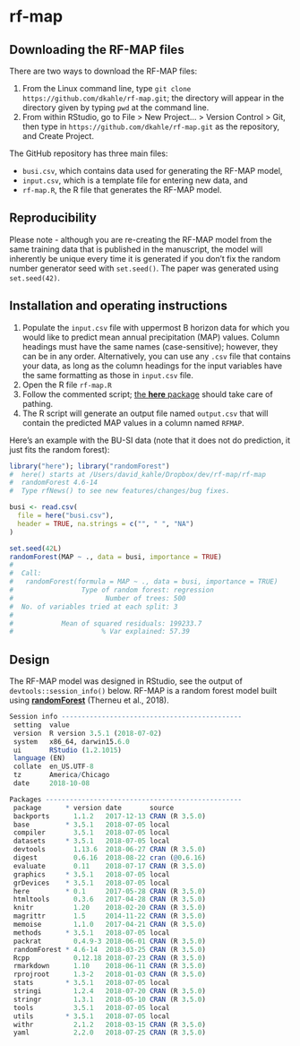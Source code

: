 <!-- README.md is generated from README.Rmd. Please edit that file -->
rf-map
======

Downloading the RF-MAP files
----------------------------

There are two ways to download the RF-MAP files:

1.  From the Linux command line, type
    `git clone https://github.com/dkahle/rf-map.git`; the directory will
    appear in the directory given by typing `pwd` at the command line.
2.  From within RStudio, go to File &gt; New Project… &gt; Version
    Control &gt; Git, then type in
    `https://github.com/dkahle/rf-map.git` as the repository, and Create
    Project.

The GitHub repository has three main files:

-   `busi.csv`, which contains data used for generating the RF-MAP
    model,
-   `input.csv`, which is a template file for entering new data, and
-   `rf-map.R`, the R file that generates the RF-MAP model.

Reproducibility
---------------

Please note - although you are re-creating the RF-MAP model from the
same training data that is published in the manuscript, the model will
inherently be unique every time it is generated if you don’t fix the
random number generator seed with `set.seed()`. The paper was generated
using `set.seed(42)`.

Installation and operating instructions
---------------------------------------

1.  Populate the `input.csv` file with uppermost B horizon data for
    which you would like to predict mean annual precipitation (MAP)
    values. Column headings must have the same names (case-sensitive);
    however, they can be in any order. Alternatively, you can use any
    `.csv` file that contains your data, as long as the column headings
    for the input variables have the same formatting as those in
    `input.csv` file.
2.  Open the R file `rf-map.R`
3.  Follow the commented script; [the **here**
    package](https://cran.r-project.org/web/packages/here/index.html)
    should take care of pathing.
4.  The R script will generate an output file named `output.csv` that
    will contain the predicted MAP values in a column named `RFMAP`.

Here’s an example with the BU-SI data (note that it does not do
prediction, it just fits the random forest):

``` r
library("here"); library("randomForest")
#  here() starts at /Users/david_kahle/Dropbox/dev/rf-map/rf-map
#  randomForest 4.6-14
#  Type rfNews() to see new features/changes/bug fixes.

busi <- read.csv(
  file = here("busi.csv"), 
  header = TRUE, na.strings = c("", " ", "NA")
) 

set.seed(42L)
randomForest(MAP ~ ., data = busi, importance = TRUE)
#  
#  Call:
#   randomForest(formula = MAP ~ ., data = busi, importance = TRUE) 
#                 Type of random forest: regression
#                       Number of trees: 500
#  No. of variables tried at each split: 3
#  
#            Mean of squared residuals: 199233.7
#                      % Var explained: 57.39
```

Design
------

The RF-MAP model was designed in RStudio, see the output of
`devtools::session_info()` below. RF-MAP is a random forest model built
using
[**randomForest**](https://cran.r-project.org/web/packages/randomForest/index.html)
(Therneu et al., 2018).

``` r
Session info ---------------------------------------------
 setting  value                       
 version  R version 3.5.1 (2018-07-02)
 system   x86_64, darwin15.6.0        
 ui       RStudio (1.2.1015)          
 language (EN)                        
 collate  en_US.UTF-8                 
 tz       America/Chicago             
 date     2018-10-08                  

Packages -------------------------------------------------
 package      * version date       source        
 backports      1.1.2   2017-12-13 CRAN (R 3.5.0)
 base         * 3.5.1   2018-07-05 local         
 compiler       3.5.1   2018-07-05 local         
 datasets     * 3.5.1   2018-07-05 local         
 devtools       1.13.6  2018-06-27 CRAN (R 3.5.0)
 digest         0.6.16  2018-08-22 cran (@0.6.16)
 evaluate       0.11    2018-07-17 CRAN (R 3.5.0)
 graphics     * 3.5.1   2018-07-05 local         
 grDevices    * 3.5.1   2018-07-05 local         
 here         * 0.1     2017-05-28 CRAN (R 3.5.0)
 htmltools      0.3.6   2017-04-28 CRAN (R 3.5.0)
 knitr          1.20    2018-02-20 CRAN (R 3.5.0)
 magrittr       1.5     2014-11-22 CRAN (R 3.5.0)
 memoise        1.1.0   2017-04-21 CRAN (R 3.5.0)
 methods      * 3.5.1   2018-07-05 local         
 packrat        0.4.9-3 2018-06-01 CRAN (R 3.5.0)
 randomForest * 4.6-14  2018-03-25 CRAN (R 3.5.0)
 Rcpp           0.12.18 2018-07-23 CRAN (R 3.5.0)
 rmarkdown      1.10    2018-06-11 CRAN (R 3.5.0)
 rprojroot      1.3-2   2018-01-03 CRAN (R 3.5.0)
 stats        * 3.5.1   2018-07-05 local         
 stringi        1.2.4   2018-07-20 CRAN (R 3.5.0)
 stringr        1.3.1   2018-05-10 CRAN (R 3.5.0)
 tools          3.5.1   2018-07-05 local         
 utils        * 3.5.1   2018-07-05 local         
 withr          2.1.2   2018-03-15 CRAN (R 3.5.0)
 yaml           2.2.0   2018-07-25 CRAN (R 3.5.0)
```
